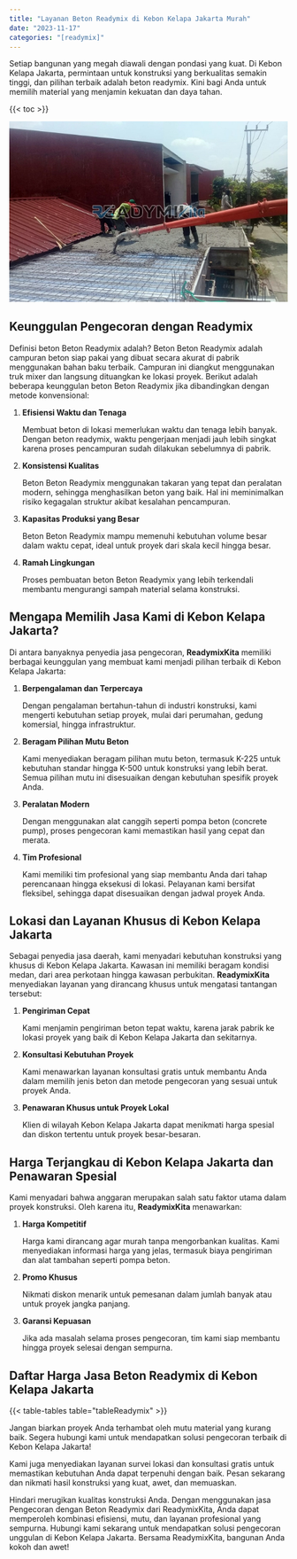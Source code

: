 ```yaml
---
title: "Layanan Beton Readymix di Kebon Kelapa Jakarta Murah"
date: "2023-11-17"
categories: "[readymix]"
---
```


Setiap bangunan yang megah diawali dengan pondasi yang kuat. Di Kebon Kelapa Jakarta, permintaan untuk konstruksi yang berkualitas semakin tinggi, dan pilihan terbaik adalah beton readymix. Kini bagi Anda untuk memilih material yang menjamin kekuatan dan daya tahan.

{{< toc >}}

![Layanan Beton Readymix di Kebon Kelapa Jakarta Murah](/images/readymix/cor-readymix-08.jpg)

## Keunggulan Pengecoran dengan Readymix

Definisi beton Beton Readymix adalah? Beton Beton Readymix adalah campuran beton siap pakai yang dibuat secara akurat di pabrik menggunakan bahan baku terbaik. Campuran ini diangkut menggunakan truk mixer dan langsung dituangkan ke lokasi proyek. Berikut adalah beberapa keunggulan beton Beton Readymix jika dibandingkan dengan metode konvensional:

1. **Efisiensi Waktu dan Tenaga**

   Membuat beton di lokasi memerlukan waktu dan tenaga lebih banyak. Dengan beton readymix, waktu pengerjaan menjadi jauh lebih singkat karena proses pencampuran sudah dilakukan sebelumnya di pabrik.

2. **Konsistensi Kualitas**

   Beton Beton Readymix menggunakan takaran yang tepat dan peralatan modern, sehingga menghasilkan beton yang baik. Hal ini meminimalkan risiko kegagalan struktur akibat kesalahan pencampuran.

3. **Kapasitas Produksi yang Besar**

   Beton Beton Readymix mampu memenuhi kebutuhan volume besar dalam waktu cepat, ideal untuk proyek dari skala kecil hingga besar.

4. **Ramah Lingkungan**

   Proses pembuatan beton Beton Readymix yang lebih terkendali membantu mengurangi sampah material selama konstruksi.

## Mengapa Memilih Jasa Kami di Kebon Kelapa Jakarta?

Di antara banyaknya penyedia jasa pengecoran, **ReadymixKita** memiliki berbagai keunggulan yang membuat kami menjadi pilihan terbaik di Kebon Kelapa Jakarta:

1. **Berpengalaman dan Terpercaya**

   Dengan pengalaman bertahun-tahun di industri konstruksi, kami mengerti kebutuhan setiap proyek, mulai dari perumahan, gedung komersial, hingga infrastruktur.

2. **Beragam Pilihan Mutu Beton**

   Kami menyediakan beragam pilihan mutu beton, termasuk K-225 untuk kebutuhan standar hingga K-500 untuk konstruksi yang lebih berat. Semua pilihan mutu ini disesuaikan dengan kebutuhan spesifik proyek Anda.

3. **Peralatan Modern**

   Dengan menggunakan alat canggih seperti pompa beton (concrete pump), proses pengecoran kami memastikan hasil yang cepat dan merata.

4. **Tim Profesional**

   Kami memiliki tim profesional yang siap membantu Anda dari tahap perencanaan hingga eksekusi di lokasi. Pelayanan kami bersifat fleksibel, sehingga dapat disesuaikan dengan jadwal proyek Anda.

## Lokasi dan Layanan Khusus di Kebon Kelapa Jakarta

Sebagai penyedia jasa daerah, kami menyadari kebutuhan konstruksi yang khusus di Kebon Kelapa Jakarta. Kawasan ini memiliki beragam kondisi medan, dari area perkotaan hingga kawasan perbukitan. **ReadymixKita** menyediakan layanan yang dirancang khusus untuk mengatasi tantangan tersebut:

1. **Pengiriman Cepat**

   Kami menjamin pengiriman beton tepat waktu, karena jarak pabrik ke lokasi proyek yang baik di Kebon Kelapa Jakarta dan sekitarnya.

2. **Konsultasi Kebutuhan Proyek**

   Kami menawarkan layanan konsultasi gratis untuk membantu Anda dalam memilih jenis beton dan metode pengecoran yang sesuai untuk proyek Anda.

3. **Penawaran Khusus untuk Proyek Lokal**

   Klien di wilayah Kebon Kelapa Jakarta dapat menikmati harga spesial dan diskon tertentu untuk proyek besar-besaran.

## Harga Terjangkau di Kebon Kelapa Jakarta dan Penawaran Spesial

Kami menyadari bahwa anggaran merupakan salah satu faktor utama dalam proyek konstruksi. Oleh karena itu, **ReadymixKita** menawarkan:

1. **Harga Kompetitif**

   Harga kami dirancang agar murah tanpa mengorbankan kualitas. Kami menyediakan informasi harga yang jelas, termasuk biaya pengiriman dan alat tambahan seperti pompa beton.

2. **Promo Khusus**

   Nikmati diskon menarik untuk pemesanan dalam jumlah banyak atau untuk proyek jangka panjang.

3. **Garansi Kepuasan**

   Jika ada masalah selama proses pengecoran, tim kami siap membantu hingga proyek selesai dengan sempurna.

## Daftar Harga Jasa Beton Readymix di Kebon Kelapa Jakarta

{{< table-tables table="tableReadymix" >}}

Jangan biarkan proyek Anda terhambat oleh mutu material yang kurang baik. Segera hubungi kami untuk mendapatkan solusi pengecoran terbaik di Kebon Kelapa Jakarta!

Kami juga menyediakan layanan survei lokasi dan konsultasi gratis untuk memastikan kebutuhan Anda dapat terpenuhi dengan baik. Pesan sekarang dan nikmati hasil konstruksi yang kuat, awet, dan memuaskan.

Hindari merugikan kualitas konstruksi Anda. Dengan menggunakan jasa Pengecoran dengan Beton Readymix dari ReadymixKita, Anda dapat memperoleh kombinasi efisiensi, mutu, dan layanan profesional yang sempurna. Hubungi kami sekarang untuk mendapatkan solusi pengecoran unggulan di Kebon Kelapa Jakarta. Bersama ReadymixKita, bangunan Anda kokoh dan awet!